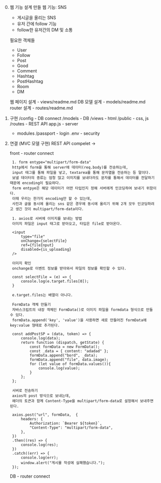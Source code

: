 0. 웹 기능 설계
	만들 웹 기능: SNS
	- 게시글을 올리는 SNS
	- 유저 간에 follow 기능
	- follow한 유저간의 DM 및 소통
	
	필요한 객체들
	- User
	- Follow
	- Post
	- Good
	- Comment
	- Hashtag
	- PostHashtag
	- Room
	- DM
	
	웹 페이지 설계 - views/readme.md
	DB 모델 설계 - models/readme.md
	router 설계 - routes/readme.md

1. 구현
	/config - DB connect
	/models - DB
	/views - html
	/public - css, js
	/routes - REST API
	app.js - server
	+ modules
	/passport - login
	.env - security

2. 연결	(MVC 모델 구현)
	REST API compelet -> 
	
	front - router connect
	
		1. form entype="multipart/form-data" 
		http에서 form을 통해 server에 데이터(req.body)를 전송하는데,
		input 태그를 통해 파일을 넣고, textarea를 통해 문자열을 전송하는 등 말이다.
		보낼 데이터의 종류는 엄청 많고 이미지를 보내더라도 문자를 통해서 데이터를 전달하기 때문에 encoding이 필요하다.
		form entpye은 해당 데이터가 어떤 타입인지 정해 서버에게 인코딩하여 보내기 위함이다.
		이때 우리는 한가지 encoding만 할 수 있는데,
		사진과 글을 동시에 올리는 sns 같은 경우에 동시에 올리기 위해 2개 모두 인코딩하려고 생긴 것이 multipart/form-data이다.
		
		1. axios로 서버에 이미지를 보내는 방법
		이미지 파일은 input 태그로 받아오고, 타입은 file로 받아온다.
		
		<input
			type="file"
			onChange={selectFile}
			ref={fileInput}
			disabled={is_uploading}
		/>
		
		이미지 확인
		onchange로 이벤트 정보를 받아와서 파일의 정보를 확인할 수 있다.
		
		const selectFile = (e) => {
			console.log(e.target.files[0]);
		}
		
		e.target.files는 배열이 아니다.
		
		FormData 객체 만들기
		자바스크립트의 내장 객체인 FormData()로 이미지 파일을 formdata 형식으로 만들 수 있다.
		formData.append('key', 'value')을 사용하면 새로 만들어진 formData에 key:value 형태로 추가된다.
		
		const addPostSP = (data, token) => {
			console.log(data);
			return function (dispatch, getState) {
				const formData = new FormData();
				const _data = { content: "adadad" };
				formData.append("bord", _data);
				formData.append("file", data.image);
				for (let value of formData.values()){
					console.log(value);
				}
			};
		};
		
		서버로 전송하기
		axios의 post 방식으로 보내는데,
		헤더의 토큰과 함께 Content-Type을 multipart/form-data로 설정해서 보내주면 된다.
		
		axios.post("url", formData,  {
			headers: {
				Authorization: `Bearer ${token}`,
				"Content-Type": "multipart/form-data",
			},
		})
		.then((res) => {
			console.log(res);
		})
		.catch((err) => {
			console.log(err);
			window.alert("게시물 작성에 실패했습니다.");
		});
		
	DB - router connect